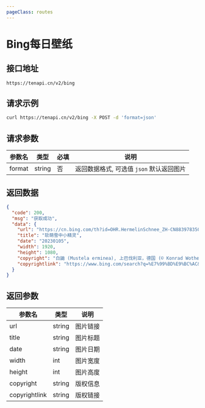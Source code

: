 ```yaml
---
pageClass: routes
---
```


# Bing每日壁纸 <Badge text="正常" type="tip"/>

## 接口地址

``` 
https://tenapi.cn/v2/bing
```

## 请求示例

``` bash
curl https://tenapi.cn/v2/bing -X POST -d 'format=json'
```

## 请求参数

| 参数名 | 类型 | 必填 | 说明 |
| --- | --- | --- | --- |
| format | string | 否 | 返回数据格式, 可选值 `json` 默认返回图片 |

## 返回数据

``` json
{
  "code": 200,
  "msg": "获取成功",
  "data": {
    "url": "https://cn.bing.com/th?id=OHR.HermelinSchnee_ZH-CN8839783506_1920x1080.jpg&rf=LaDigue_1920x1080.jpg&pid=hp",
    "title": "软萌雪中小精灵",
    "date": "20230105",
    "width": 1920,
    "height": 1080,
    "copyright": "白鼬 (Mustela erminea), 上巴伐利亚，德国 (© Konrad Wothe/Minden Pictures)",
    "copyrightlink": "https://www.bing.com/search?q=%E7%99%BD%E9%BC%AC&form=hpcapt&mkt=zh-cn"
  }
}
```

## 返回参数

| 参数名 | 类型 | 说明 |
| --- | --- | --- |
| url | string | 图片链接 |
| title | string | 图片标题 |
| date | string | 图片日期 |
| width | int | 图片宽度 |
| height | int | 图片高度 |
| copyright | string | 版权信息 |
| copyrightlink | string | 版权链接 |

<ads></ads>